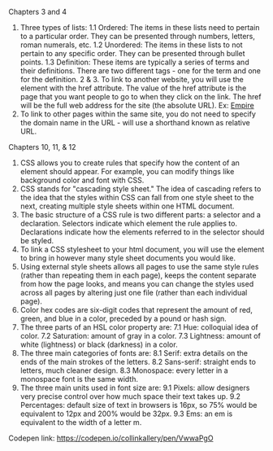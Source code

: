 Chapters 3 and 4
1. Three types of lists:
  1.1 Ordered: The items in these lists need to pertain to a particular order. They can be presented through numbers, letters, roman numerals, etc.
  1.2 Unordered: The items in these lists to not pertain to any specific order. They can be presented through bullet points.
  1.3 Definition: These items are typically a series of terms and their definitions. There are two different tags - one for the term and one for the definition.
2 & 3. To link to another website, you will use the <a> element with the href attribute. The value of the href attribute is the page that you want people to go to when they click on the link. The href will be the full web address for the site (the absolute URL). Ex: <a href="http://www.empireonline.com"> Empire</a>
4. To link to other pages within the same site, you do not need to specify the domain name in the URL - will use a shorthand known as relative URL.

Chapters 10, 11, & 12
1. CSS allows you to create rules that specify how the content of an element should appear. For example, you can modify things like background color and font with CSS.
2. CSS stands for "cascading style sheet." The idea of cascading refers to the idea that the styles within CSS can fall from one style sheet to the next, creating multiple style sheets within one HTML document.
3. The basic structure of a CSS rule is two different parts: a selector and a declaration. Selectors indicate which element the rule applies to. Declarations indicate how the elements referred to in the selector should be styled.
4. To link a CSS stylesheet to your html document, you will use the <link> element to bring in however many style sheet documents you would like.
5. Using external style sheets allows all pages to use the same style rules (rather than repeating them in each page), keeps the content separate from how the page looks, and means you can change the styles used across all pages by altering just one file (rather than each individual page).
6. Color hex codes are six-digit codes that represent the amount of red, green, and blue in a color, preceded by a pound or hash sign.
7. The three parts of an HSL color property are:
  7.1 Hue: colloquial idea of color.
  7.2 Saturation: amount of gray in a color.
  7.3 Lightness: amount of white (lightness) or black (darkness) in a color.
8. The three main categories of fonts are:
  8.1 Serif: extra details on the ends of the main strokes of the letters.
  8.2 Sans-serif: straight ends to letters, much cleaner design.
  8.3 Monospace: every letter in a monospace font is the same width.
9. The three main units used in font size are:
  9.1 Pixels: allow designers very precise control over how much space their text takes up.
  9.2 Percentages: default size of text in browsers is 16px, so 75% would be equivalent to 12px and 200% would be 32px.
  9.3 Ems: an em is equivalent to the width of a letter m.

  Codepen link: https://codepen.io/collinkallery/pen/VwwaPgO

